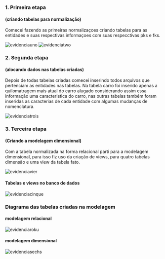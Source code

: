 ### 1. Primeira etapa 
#### (criando tabelas para normalização)
Comecei fazendo as primeiras normalizaçoes criando tabelas para as entidades e suas respectivas informaçoes
com suas respecctivas pks e fks.

![evidenciauno](../Evidências/Desafio1.png)
![evidenciatwo](../Evidências/Desafio2.png)

### 2. Segunda etapa 
#### (alocando dados nas tabelas criadas)
  Depois de todas tabelas criadas comecei inserindo todos arquivos que pertenciam as entidades nas tabelas. Na tabela carro foi inserido apenas a quilomatragem mais atual do carro alugado considerando assim essa informação 
uma caracteristica do carro, nas outras tabelas também foram inseridas as caracterias de cada entidade com algumas 
mudanças de nomenclatura.

![evidenciatrois](../Evidências/Desafio3.png)

### 3. Terceira etapa 
#### (Criando a modelagem dimensional)
  Com a tabela normalizada na forma relacional parti para a modelagem dimensional, para isso fiz uso da criação de views,
para quatro tabelas dimensão e uma view da tabela fato.

![evidenciavier](../Evidências/Desafio4.png)

#### Tabelas e views no banco de dados
![evidenciacinque](../Evidências/Desafio7.png)

### Diagrama das tabelas criadas na modelagem 
#### modelagem relacional

![evidenciaroku](../Evidências/Desafio5.png)

#### modelagem dimensional 

![evidenciasechs](../Evidências/Desafio6.png)
  
